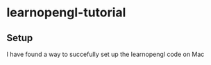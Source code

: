 # learnopengl-tutorial

## Setup 

I have found a way to succefully set up the learnopengl code  on Mac
